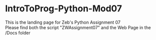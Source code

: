# IntroToProg-Python-Mod07
This is the landing page for Zeb's Python Assignment 07  
Please find both the script "ZWAssignment07" and the Web Page in the /Docs folder
